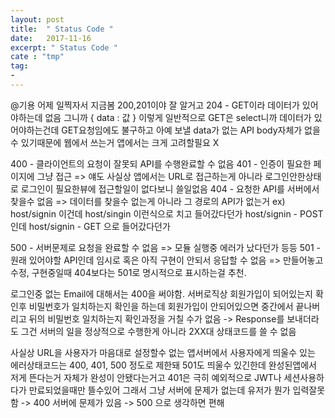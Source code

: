 ```yaml
---
layout: post
title:  " Status Code "
date:   2017-11-16
excerpt: " Status Code "
cate : "tmp"
tag:
- 
---
```


@기용 어제 일찍자서 지금봄
200,201이야 잘 알거고 
204 - GET이라 데이터가 있어야하는데 없음 그니까 
{
    data : 값
} 
이렇게 일반적으로 GET은 select니까 데이터가 있어야하는건데 GET요청임에도 불구하고 아예 보낼 data가 없는 API 
body자체가 없을수 있기때문에 웹에서 쓰는거 앱에서는 크게 고려할필요 X

400 - 클라이언트의 요청이 잘못되 API를 수행완료할 수 없음
401 - 인증이 필요한 페이지에 그냥 접근
=> 얘도 사실상 앱에서는 URL로 접근하는게 아니라 로그인안한상태로 로그인이 필요한뷰에 접근할일이 없다보니 쓸일없음
404 - 요청한 API를 서버에서 찾을수 없음
=> 데이터를 찾을수 없는게 아니라 그 경로의 API가 없는거 ex) host/signin 이건데 host/singin 이런식으로 치고 들어갔다던가 
host/signin - POST 인데 host/signin - GET 으로 들어갔다던가 

500 - 서버문제로 요청을 완료할 수 없음
=> 모듈 실행중 에러가 났다던가 등등
501 - 원래 있어야할 API인데 임시로 혹은 아직 구현이 안되서 응답할 수 없음
=> 만들어놓고 수정, 구현중일때 404보다는 501로 명시적으로 표시하는걸 추천.

로그인중 없는 Email에 대해서는 400을 써야함. 서버로직상 회원가입이 되어있는지 확인후 비밀번호가 일치하는지 확인을 하는데 회원가입이 안되어있으면 중간에서 끝나버리고 뒤의 비밀번호 일치하는지 확인과정을 거칠 수가 없음 -> Response를 보내더라도 그건 서버의 일을 정상적으로 수행한게 아니라 2XX대 상태코드를 쓸 수 없음

사실상 URL을 사용자가 마음대로 설정할수 없는 앱서버에서 사용자에게 띄울수 있는 에러상태코드는 400, 401, 500 정도로 제한돼 501도 띄울수 있긴한데 완성된앱에서 저게 뜬다는거 자체가 완성이 안됐다는거고 401은 극히 예외적으로 JWT나 세션사용하다가 만료되었을때만 뜰수있어
그래서 그냥 서버에 문제가 없는데 유저가 뭔가 입력잘못함 -> 400
서버에 문제가 있음 -> 500 으로 생각하면 편해